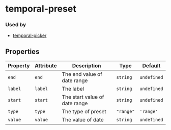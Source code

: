 # temporal-preset

### Used by

 - [temporal-picker](https://www.npmjs.com/package/temporal-picker)

## Properties

| Property | Attribute | Description                   | Type      | Default     |
| -------- | --------- | ----------------------------- | --------- | ----------- |
| `end`    | `end`     | The end value of date range   | `string`  | `undefined` |
| `label`  | `label`   | The label                     | `string`  | `undefined` |
| `start`  | `start`   | The start value of date range | `string`  | `undefined` |
| `type`   | `type`    | The type of preset            | `"range"` | `'range'`   |
| `value`  | `value`   | The value of date             | `string`  | `undefined` |

